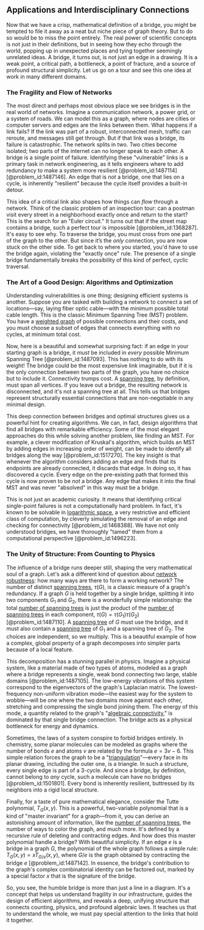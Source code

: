 ## Applications and Interdisciplinary Connections

Now that we have a crisp, mathematical definition of a bridge, you might be tempted to file it away as a neat but niche piece of graph theory. But to do so would be to miss the point entirely. The real power of scientific concepts is not just in their definitions, but in seeing how they echo through the world, popping up in unexpected places and tying together seemingly unrelated ideas. A bridge, it turns out, is not just an edge in a drawing. It is a weak point, a critical path, a bottleneck, a point of fracture, and a source of profound structural simplicity. Let us go on a tour and see this one idea at work in many different domains.

### The Fragility and Flow of Networks

The most direct and perhaps most obvious place we see bridges is in the real world of networks. Imagine a communication network, a power grid, or a system of roads. We can model this as a graph, where nodes are cities or computer servers and edges are the links between them. What happens if a link fails? If the link was part of a robust, interconnected mesh, traffic can reroute, and messages still get through. But if that link was a bridge, its failure is catastrophic. The network splits in two. Two cities become isolated; two parts of the internet can no longer speak to each other. A bridge is a single point of failure. Identifying these "vulnerable" links is a primary task in network engineering, as it tells engineers where to add redundancy to make a system more resilient [@problem_id:1487114] [@problem_id:1487146]. An edge that is *not* a bridge, one that lies on a cycle, is inherently "resilient" because the cycle itself provides a built-in detour.

This idea of a critical link also shapes how things can *flow* through a network. Think of the classic problem of an inspection tour: can a postman visit every street in a neighborhood exactly once and return to the start? This is the search for an "Euler circuit." It turns out that if the street map contains a bridge, such a perfect tour is impossible [@problem_id:1368287]. It's easy to see why. To traverse the bridge, you must cross from one part of the graph to the other. But since it’s the *only* connection, you are now stuck on the other side. To get back to where you started, you'd have to use the bridge again, violating the "exactly once" rule. The presence of a single bridge fundamentally breaks the possibility of this kind of perfect, cyclic traversal.

### The Art of a Good Design: Algorithms and Optimization

Understanding vulnerabilities is one thing; designing efficient systems is another. Suppose you are tasked with building a network to connect a set of locations—say, laying fiber optic cable—with the minimum possible total cable length. This is the classic Minimum Spanning Tree (MST) problem. You have a [weighted graph](@article_id:268922) of possible connections and their costs, and you must choose a subset of edges that connects everything with no cycles, at minimum total cost.

Now, here is a beautiful and somewhat surprising fact: if an edge in your starting graph is a bridge, it *must* be included in *every* possible Minimum Spanning Tree [@problem_id:1487093]. This has nothing to do with its weight! The bridge could be the most expensive link imaginable, but if it is the only connection between two parts of the graph, you have no choice but to include it. Connectivity trumps cost. A [spanning tree](@article_id:262111), by definition, must span all vertices. If you leave out a bridge, the resulting network is disconnected, and it's not a spanning tree at all. This tells us that bridges represent structurally essential connections that are non-negotiable in any minimal design.

This deep connection between bridges and optimal structures gives us a powerful hint for creating algorithms. We can, in fact, design algorithms that find all bridges with remarkable efficiency. Some of the most elegant approaches do this while solving another problem, like finding an MST. For example, a clever modification of Kruskal's algorithm, which builds an MST by adding edges in increasing order of weight, can be made to identify all bridges along the way [@problem_id:1517270]. The key insight is that whenever the algorithm considers adding an edge and finds that its endpoints are already connected, it discards that edge. In doing so, it has discovered a cycle. Every edge on the pre-existing path that formed this cycle is now proven to be *not* a bridge. Any edge that makes it into the final MST and was never "absolved" in this way must be a bridge.

This is not just an academic curiosity. It means that identifying critical single-point failures is not a computationally hard problem. In fact, it's known to be solvable in [logarithmic space](@article_id:269764), a very restrictive and efficient class of computation, by cleverly simulating the removal of an edge and checking for connectivity [@problem_id:1468388]. We have not only understood bridges, we have thoroughly "tamed" them from a computational perspective [@problem_id:1496223].

### The Unity of Structure: From Counting to Physics

The influence of a bridge runs deeper still, shaping the very mathematical soul of a graph. Let's ask a different kind of question about [network robustness](@article_id:146304): how many ways are there to form a working network? The number of distinct [spanning trees](@article_id:260785), $\tau(G)$, is a classic measure of a graph's redundancy. If a graph $G$ is held together by a single bridge, splitting it into two components $G_1$ and $G_2$, there is a wonderfully simple relationship: the total [number of spanning trees](@article_id:265224) is just the product of the [number of spanning trees](@article_id:265224) in each component, $\tau(G) = \tau(G_1) \tau(G_2)$ [@problem_id:1487110]. A [spanning tree](@article_id:262111) of $G$ must use the bridge, and it must also contain a [spanning tree](@article_id:262111) of $G_1$ and a spanning tree of $G_2$. The choices are independent, so we multiply. This is a beautiful example of how a complex, global property of a graph decomposes into simpler parts because of a local feature.

This decomposition has a stunning parallel in physics. Imagine a physical system, like a material made of two types of atoms, modeled as a graph where a bridge represents a single, weak bond connecting two large, stable domains [@problem_id:1487105]. The low-energy vibrations of this system correspond to the eigenvectors of the graph's Laplacian matrix. The lowest-frequency non-uniform vibration mode—the easiest way for the system to wobble—will be one where the two domains move against each other, stretching and compressing the single bond joining them. The energy of this mode, a quantity related to the graph's "[algebraic connectivity](@article_id:152268)," is dominated by that single bridge connection. The bridge acts as a physical bottleneck for energy and dynamics.

Sometimes, the laws of a system conspire to forbid bridges entirely. In chemistry, some planar molecules can be modeled as graphs where the number of bonds $e$ and atoms $v$ are related by the formula $e = 3v - 6$. This simple relation forces the graph to be a "[triangulation](@article_id:271759)"—every face in its planar drawing, including the outer one, is a triangle. In such a structure, every single edge is part of a 3-cycle. And since a bridge, by definition, cannot belong to *any* cycle, such a molecule can have no bridges [@problem_id:1501801]. Every bond is inherently resilient, buttressed by its neighbors into a rigid local structure.

Finally, for a taste of pure mathematical elegance, consider the Tutte polynomial, $T_G(x,y)$. This is a powerful, two-variable polynomial that is a kind of "master invariant" for a graph—from it, you can derive an astonishing amount of information, like the [number of spanning trees](@article_id:265224), the number of ways to color the graph, and much more. It's defined by a recursive rule of deleting and contracting edges. And how does this master polynomial handle a bridge? With beautiful simplicity. If an edge $e$ is a bridge in a graph $G$, the polynomial of the whole graph follows a simple rule: $T_G(x,y) = x T_{G/e}(x,y)$, where $G/e$ is the graph obtained by contracting the bridge $e$ [@problem_id:1487142]. In essence, the bridge's contribution to the graph's complex combinatorial identity can be factored out, marked by a special factor $x$ that is the signature of the bridge.

So, you see, the humble bridge is more than just a line in a diagram. It's a concept that helps us understand fragility in our infrastructure, guides the design of efficient algorithms, and reveals a deep, unifying structure that connects counting, physics, and profound algebraic laws. It teaches us that to understand the whole, we must pay special attention to the links that hold it together.